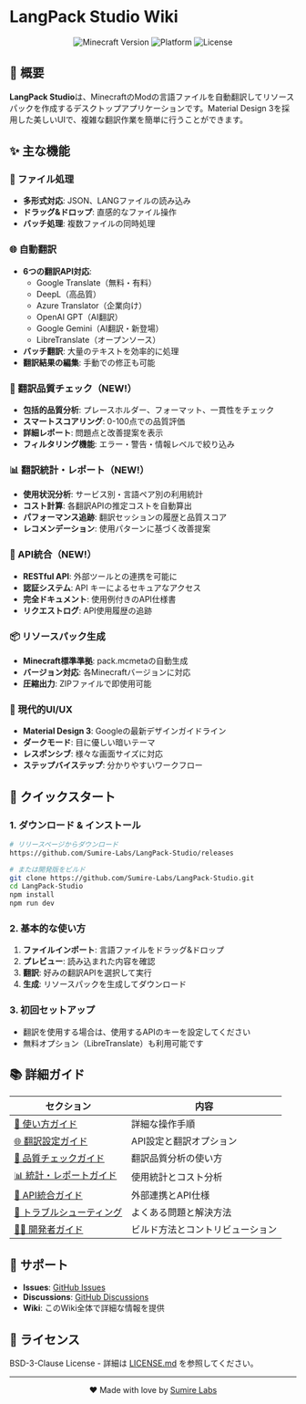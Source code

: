 # LangPack Studio Wiki

<div align="center">
  <img src="https://img.shields.io/badge/Minecraft-1.21.x-green" alt="Minecraft Version">
  <img src="https://img.shields.io/badge/Platform-Windows%20%7C%20macOS%20%7C%20Linux-blue" alt="Platform">
  <img src="https://img.shields.io/badge/License-BSD--3--Clause-blue" alt="License">
</div>

## 🎯 概要

**LangPack Studio**は、MinecraftのModの言語ファイルを自動翻訳してリソースパックを作成するデスクトップアプリケーションです。Material Design 3を採用した美しいUIで、複雑な翻訳作業を簡単に行うことができます。

## ✨ 主な機能

### 📁 ファイル処理
- **多形式対応**: JSON、LANGファイルの読み込み
- **ドラッグ&ドロップ**: 直感的なファイル操作
- **バッチ処理**: 複数ファイルの同時処理

### 🌐 自動翻訳
- **6つの翻訳API対応**:
  - Google Translate（無料・有料）
  - DeepL（高品質）
  - Azure Translator（企業向け）
  - OpenAI GPT（AI翻訳）
  - Google Gemini（AI翻訳・新登場）
  - LibreTranslate（オープンソース）
- **バッチ翻訳**: 大量のテキストを効率的に処理
- **翻訳結果の編集**: 手動での修正も可能

### 🎯 翻訳品質チェック（NEW!）
- **包括的品質分析**: プレースホルダー、フォーマット、一貫性をチェック
- **スマートスコアリング**: 0-100点での品質評価
- **詳細レポート**: 問題点と改善提案を表示
- **フィルタリング機能**: エラー・警告・情報レベルで絞り込み

### 📊 翻訳統計・レポート（NEW!）
- **使用状況分析**: サービス別・言語ペア別の利用統計
- **コスト計算**: 各翻訳APIの推定コストを自動算出
- **パフォーマンス追跡**: 翻訳セッションの履歴と品質スコア
- **レコメンデーション**: 使用パターンに基づく改善提案

### 🔌 API統合（NEW!）
- **RESTful API**: 外部ツールとの連携を可能に
- **認証システム**: API キーによるセキュアなアクセス
- **完全ドキュメント**: 使用例付きのAPI仕様書
- **リクエストログ**: API使用履歴の追跡

### 📦 リソースパック生成
- **Minecraft標準準拠**: pack.mcmetaの自動生成
- **バージョン対応**: 各Minecraftバージョンに対応
- **圧縮出力**: ZIPファイルで即使用可能

### 🎨 現代的UI/UX
- **Material Design 3**: Googleの最新デザインガイドライン
- **ダークモード**: 目に優しい暗いテーマ
- **レスポンシブ**: 様々な画面サイズに対応
- **ステップバイステップ**: 分かりやすいワークフロー

## 🚀 クイックスタート

### 1. ダウンロード & インストール
```bash
# リリースページからダウンロード
https://github.com/Sumire-Labs/LangPack-Studio/releases

# または開発版をビルド
git clone https://github.com/Sumire-Labs/LangPack-Studio.git
cd LangPack-Studio
npm install
npm run dev
```

### 2. 基本的な使い方
1. **ファイルインポート**: 言語ファイルをドラッグ&ドロップ
2. **プレビュー**: 読み込まれた内容を確認
3. **翻訳**: 好みの翻訳APIを選択して実行
4. **生成**: リソースパックを生成してダウンロード

### 3. 初回セットアップ
- 翻訳を使用する場合は、使用するAPIのキーを設定してください
- 無料オプション（LibreTranslate）も利用可能です

## 📚 詳細ガイド

| セクション | 内容 |
|-----------|------|
| [📖 使い方ガイド](User-Guide) | 詳細な操作手順 |
| [🌐 翻訳設定ガイド](Translation-Guide) | API設定と翻訳オプション |
| [🎯 品質チェックガイド](Quality-Check-Guide) | 翻訳品質分析の使い方 |
| [📊 統計・レポートガイド](Statistics-Guide) | 使用統計とコスト分析 |
| [🔌 API統合ガイド](API-Guide) | 外部連携とAPI仕様 |
| [🔧 トラブルシューティング](Troubleshooting) | よくある問題と解決方法 |
| [👨‍💻 開発者ガイド](Developer-Guide) | ビルド方法とコントリビューション |

## 🤝 サポート

- **Issues**: [GitHub Issues](https://github.com/Sumire-Labs/LangPack-Studio/issues)
- **Discussions**: [GitHub Discussions](https://github.com/Sumire-Labs/LangPack-Studio/discussions)
- **Wiki**: このWiki全体で詳細な情報を提供

## 📄 ライセンス

BSD-3-Clause License - 詳細は [LICENSE.md](https://github.com/Sumire-Labs/LangPack-Studio/blob/main/LICENSE.md) を参照してください。

---

<div align="center">
  <p>❤️ Made with love by <a href="https://github.com/Sumire-Labs">Sumire Labs</a></p>
</div>